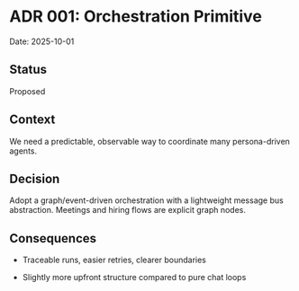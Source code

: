 # ADR 001: Orchestration Primitive

Date: 2025-10-01

## Status
Proposed

## Context
We need a predictable, observable way to coordinate many persona-driven agents.

## Decision
Adopt a graph/event-driven orchestration with a lightweight message bus abstraction. Meetings and hiring flows are explicit graph nodes.

## Consequences
+ Traceable runs, easier retries, clearer boundaries
- Slightly more upfront structure compared to pure chat loops
